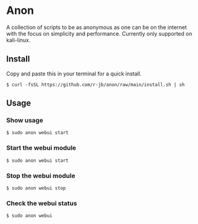 # Anon
 A collection of scripts to be as anonymous as one can be on the internet with the focus on simplicity and performance.
 Currently only supported on kali-linux.

## Install
Copy and paste this in your terminal for a quick install.

`$ curl -fsSL https://github.com/r-jb/anon/raw/main/install.sh | sh`

## Usage

### Show usage
`$ sudo anon webui start`

### Start the webui module
`$ sudo anon webui start`

### Stop the webui module
`$ sudo anon webui stop`

### Check the webui status
`$ sudo anon webui`
